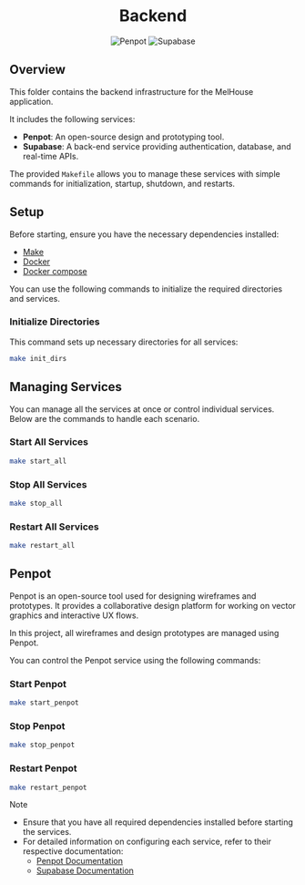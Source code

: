 <h1 align="center">Backend</h1>

<div align="center">
    <img src="https://img.shields.io/badge/penpot-%23000000.svg?style=for-the-badge&logo=penpot&logoColor=white" alt="Penpot" />
    <img src="https://img.shields.io/badge/Supabase-3ECF8E?style=for-the-badge&logo=supabase&logoColor=white" alt="Supabase" />
</div>

## Overview
This folder contains the backend infrastructure for the MelHouse application.

It includes the following services:

- **Penpot**: An open-source design and prototyping tool.
- **Supabase**: A back-end service providing authentication, database, and real-time APIs.

The provided `Makefile` allows you to manage these services with simple commands for initialization, startup, shutdown, and restarts.

## Setup

Before starting, ensure you have the necessary dependencies installed:

- [Make](https://www.gnu.org/software/make/)
- [Docker](https://docs.docker.com/engine/install/)
- [Docker compose](https://docs.docker.com/compose/install/)

You can use the following commands to initialize the required directories and services.

### Initialize Directories
This command sets up necessary directories for all services:

```bash
make init_dirs
```

## Managing Services
You can manage all the services at once or control individual services. Below are the commands to handle each scenario.

### Start All Services
```bash
make start_all
```

### Stop All Services
```bash
make stop_all
```

### Restart All Services
```bash
make restart_all
```

## Penpot
Penpot is an open-source tool used for designing wireframes and prototypes. It provides a collaborative design platform for working on vector graphics and interactive UX flows.

In this project, all wireframes and design prototypes are managed using Penpot.

You can control the Penpot service using the following commands:

### Start Penpot
```bash
make start_penpot
```

### Stop Penpot
```bash
make stop_penpot
```

### Restart Penpot
```bash
make restart_penpot
```

> [!NOTE]
> - Ensure that you have all required dependencies installed before starting the services.
> - For detailed information on configuring each service, refer to their respective documentation:
>   - [Penpot Documentation](https://help.penpot.app/)
>   - [Supabase Documentation](https://supabase.com/docs)